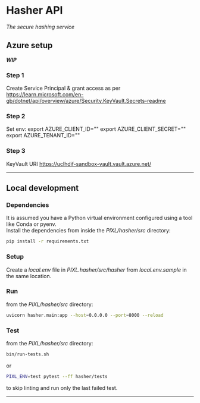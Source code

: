 # Hasher API


_The secure hashing service_

## Azure setup
 ***WIP***
### Step 1
Create Service Principal & grant access as per
https://learn.microsoft.com/en-gb/dotnet/api/overview/azure/Security.KeyVault.Secrets-readme

### Step 2
Set env:
export AZURE_CLIENT_ID="<appId>"
export AZURE_CLIENT_SECRET="<password>"
export AZURE_TENANT_ID="<tenantID>"

### Step 3
KeyVault URI
https://uclhdif-sandbox-vault.vault.azure.net/

----


## Local development
### Dependencies 
It is assumed you have a Python virtual environment configured using a tool like Conda or pyenv.  
Install the dependencies from inside the _PIXL/hasher/src_ directory:
```bash
pip install -r requirements.txt
```

### Setup
Create a _local.env_ file in _PIXL.hasher/src/hasher_ from _local.env.sample_ in the same location.

### Run
from the _PIXL/hasher/src_ directory:
```bash
uvicorn hasher.main:app --host=0.0.0.0 --port=8000 --reload
```

### Test
from the _PIXL/hasher/src_ directory:
```bash
bin/run-tests.sh
```
or
```bash
PIXL_ENV=test pytest --ff hasher/tests
```
to skip linting and run only the last failed test.

----
